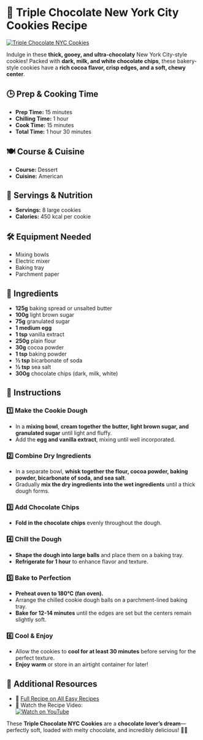 # 🍪 Triple Chocolate New York City Cookies Recipe  

[![Triple Chocolate NYC Cookies](https://all-easyrecipes.com/wp-content/uploads/2025/02/0-2-750x420.png)](https://www.youtube.com/watch?v=ySpfy2rZzwo)  

Indulge in these **thick, gooey, and ultra-chocolaty** New York City-style cookies! Packed with **dark, milk, and white chocolate chips**, these bakery-style cookies have a **rich cocoa flavor, crisp edges, and a soft, chewy center**.  

## 🕒 Prep & Cooking Time  

- **Prep Time:** 15 minutes  
- **Chilling Time:** 1 hour  
- **Cook Time:** 15 minutes  
- **Total Time:** 1 hour 30 minutes  

## 🍽 Course & Cuisine  

- **Course:** Dessert  
- **Cuisine:** American  

## 🍲 Servings & Nutrition  

- **Servings:** 8 large cookies  
- **Calories:** 450 kcal per cookie  

## 🛠 Equipment Needed  

- Mixing bowls  
- Electric mixer  
- Baking tray  
- Parchment paper  

## 🍫 Ingredients  

- **125g** baking spread or unsalted butter  
- **100g** light brown sugar  
- **75g** granulated sugar  
- **1 medium egg**  
- **1 tsp** vanilla extract  
- **250g** plain flour  
- **30g** cocoa powder  
- **1 tsp** baking powder  
- **½ tsp** bicarbonate of soda  
- **½ tsp** sea salt  
- **300g** chocolate chips (dark, milk, white)  

## 📖 Instructions  

### 1️⃣ Make the Cookie Dough  
- In a **mixing bowl**, **cream together the butter, light brown sugar, and granulated sugar** until light and fluffy.  
- Add the **egg and vanilla extract**, mixing until well incorporated.  

### 2️⃣ Combine Dry Ingredients  
- In a separate bowl, **whisk together the flour, cocoa powder, baking powder, bicarbonate of soda, and sea salt**.  
- Gradually **mix the dry ingredients into the wet ingredients** until a thick dough forms.  

### 3️⃣ Add Chocolate Chips  
- **Fold in the chocolate chips** evenly throughout the dough.  

### 4️⃣ Chill the Dough  
- **Shape the dough into large balls** and place them on a baking tray.  
- **Refrigerate for 1 hour** to enhance flavor and texture.  

### 5️⃣ Bake to Perfection  
- **Preheat oven to 180°C (fan oven).**  
- Arrange the chilled cookie dough balls on a parchment-lined baking tray.  
- **Bake for 12-14 minutes** until the edges are set but the centers remain slightly soft.  

### 6️⃣ Cool & Enjoy  
- Allow the cookies to **cool for at least 30 minutes** before serving for the perfect texture.  
- **Enjoy warm** or store in an airtight container for later!  

## 📌 Additional Resources  

- 📖 [Full Recipe on All Easy Recipes](https://all-easyrecipes.com/triple-chocolate-new-york-city-cookies-recipe)  
- 🎥 Watch the Recipe Video:  
  [![Watch on YouTube](https://img.youtube.com/vi/ySpfy2rZzwo/0.jpg)](https://www.youtube.com/watch?v=ySpfy2rZzwo)  

These **Triple Chocolate NYC Cookies** are a **chocolate lover’s dream**—perfectly soft, loaded with melty chocolate, and incredibly delicious! 🍪🍫  
